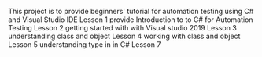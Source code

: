 This project is to provide beginners' tutorial for automation testing using C# and Visual Studio IDE
Lesson 1 provide Introduction to to C# for Automation Testing
Lesson 2 getting started with with Visual studio 2019
Lesson 3 understanding class and object
Lesson 4 working with class and object
Lesson 5 understanding type in in C#
Lesson 7 
